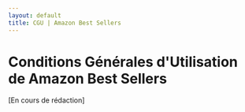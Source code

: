 ```yaml
---
layout: default
title: CGU | Amazon Best Sellers
---
```

# Conditions Générales d'Utilisation de Amazon Best Sellers
[En cours de rédaction]